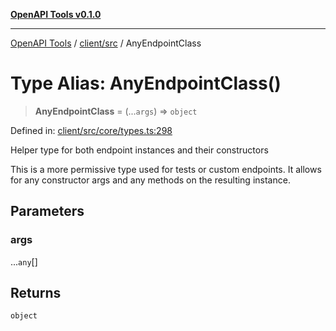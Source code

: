 [**OpenAPI Tools v0.1.0**](../../../README.md)

***

[OpenAPI Tools](../../../modules.md) / [client/src](../README.md) / AnyEndpointClass

# Type Alias: AnyEndpointClass()

> **AnyEndpointClass** = (...`args`) => `object`

Defined in: [client/src/core/types.ts:298](https://github.com/Arthurmtro/openapi-tools/blob/0ec5b52fff16ef5ddecd361e9df5c625e089b42f/packages/client/src/core/types.ts#L298)

Helper type for both endpoint instances and their constructors

This is a more permissive type used for tests or custom endpoints.
It allows for any constructor args and any methods on the resulting instance.

## Parameters

### args

...`any`[]

## Returns

`object`
